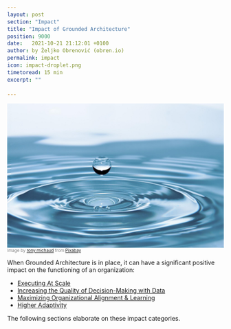 ```yaml
---
layout: post
section: "Impact"
title: "Impact of Grounded Architecture"
position: 9000
date:   2021-10-21 21:12:01 +0100
author: by Željko Obrenović (obren.io)
permalink: impact
icon: impact-droplet.png
timetoread: 15 min
excerpt: ""

---
```

![](assets/images/arch/drop-of-water-578897_1920.jpg)
<div style="font-size: 70%; margin-top: -16px; color: grey; margin-bottom: 12px">
Image by <a href="https://pixabay.com/users/ronymichaud-647623/?utm_source=link-attribution&amp;utm_medium=referral&amp;utm_campaign=image&amp;utm_content=578897">rony michaud</a> from <a href="https://pixabay.com/?utm_source=link-attribution&amp;utm_medium=referral&amp;utm_campaign=image&amp;utm_content=578897">Pixabay</a>
</div>

When Grounded Architecture is in place, it can have a significant positive impact on the functioning of an organization:

* [Executing At Scale](executing-at-scale)
* [Increasing the Quality of Decision-Making with Data](decisions-quality)
* [Maximizing Organizational Alignment & Learning](alignment)
* [Higher Adaptivity](adaptivity)

The following sections elaborate on these impact categories.

